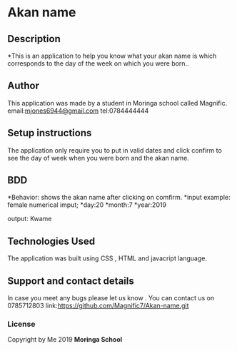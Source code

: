 # Akan name

## Description
*This is an application to help you know what your akan name is which corresponds to the day of the week on which you were born..
## Author
This application was made by a student in Moringa school called Magnific.
email:mjones6944@gmail.com
tel:0784444444
## Setup instructions
The application only require you to put in valid dates and click confirm to see the day of week when you were born and the akan name.

## BDD
*Behavior: shows the akan name after clicking on comfirm.
*input example: female
numerical imput; 
*day:20
*month:7
*year:2019

output: Kwame

## Technologies Used
The application was built using CSS , HTML and javacript language. 



## Support and contact details
In case you meet any bugs please let us know .
You can contact us on 0785712803
link:https://github.com/Magnific7/Akan-name.git
### License
Copyright by Me 2019 **Moringa School**
  
